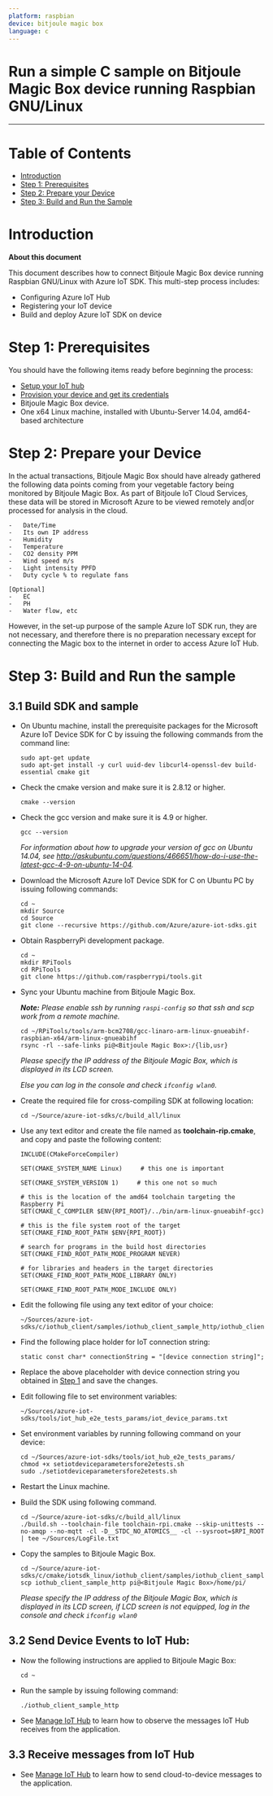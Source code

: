 ```yaml
---
platform: raspbian
device: bitjoule magic box
language: c
---
```


Run a simple C sample on Bitjoule Magic Box device running Raspbian GNU/Linux
===
---

# Table of Contents

-   [Introduction](#Introduction)
-   [Step 1: Prerequisites](#Prerequisites)
-   [Step 2: Prepare your Device](#PrepareDevice)
-   [Step 3: Build and Run the Sample](#Build)


<a name="Introduction"></a>
# Introduction

**About this document**

This document describes how to connect Bitjoule Magic Box device running Raspbian GNU/Linux with Azure IoT SDK. This multi-step process includes:
-   Configuring Azure IoT Hub
-   Registering your IoT device
-   Build and deploy Azure IoT SDK on device

<a name="Prerequisites"></a>
# Step 1: Prerequisites

You should have the following items ready before beginning the process:

-   [Setup your IoT hub][lnk-setup-iot-hub]
-   [Provision your device and get its credentials][lnk-manage-iot-hub]
-   Bitjoule Magic Box device.
-   One x64 Linux machine, installed with Ubuntu-Server 14.04, amd64-based architecture

<a name="PrepareDevice"></a>
# Step 2: Prepare your Device
In the actual transactions, Bitjoule Magic Box should have already gathered the following data points coming from your vegetable factory being monitored by Bitjoule Magic Box. As part of Bitjoule IoT Cloud Services, these data will be stored in Microsoft Azure to be viewed remotely and|or processed for analysis in the cloud.

    -   Date/Time
    -   Its own IP address
    -   Humidity
    -   Temperature
    -   CO2 density PPM
    -   Wind speed m/s
    -   Light intensity PPFD
    -   Duty cycle % to regulate fans
    
    [Optional]
    -   EC
    -   PH
    -   Water flow, etc

However, in the set-up purpose of the sample Azure IoT SDK run, they are not necessary, and therefore there is no preparation necessary except for connecting the Magic box to the internet in order to access Azure IoT Hub.

<a name="Build"></a>
# Step 3: Build and Run the sample

<a name="Load"></a>
## 3.1 Build SDK and sample

-   On Ubuntu machine, install the prerequisite packages for the Microsoft Azure IoT Device SDK for C by issuing the following commands from the command line:

        sudo apt-get update
        sudo apt-get install -y curl uuid-dev libcurl4-openssl-dev build-essential cmake git

-   Check the cmake version and make sure it is 2.8.12 or higher.
		
        cmake --version

-   Check the gcc version and make sure it is 4.9 or higher.

        gcc --version

    *For information about how to upgrade your version of gcc on Ubuntu 14.04, see <http://askubuntu.com/questions/466651/how-do-i-use-the-latest-gcc-4-9-on-ubuntu-14-04>.*

-   Download the Microsoft Azure IoT Device SDK for C on Ubuntu PC by issuing following commands:

    ```
    cd ~
    mkdir Source
    cd Source
    git clone --recursive https://github.com/Azure/azure-iot-sdks.git
    ```

-   Obtain RaspberryPi development package.
    ```
    cd ~
    mkdir RPiTools
    cd RPiTools
    git clone https://github.com/raspberrypi/tools.git
    ```

-   Sync your Ubuntu machine from Bitjoule Magic Box.

    ***Note:*** *Please enable ssh by running `raspi-config` so that ssh and scp work from a remote machine.*

        cd ~/RPiTools/tools/arm-bcm2708/gcc-linaro-arm-linux-gnueabihf-raspbian-x64/arm-linux-gnueabihf
        rsync -rl --safe-links pi@<Bitjoule Magic Box>:/{lib,usr} 
	 
    *Please specify the IP address of the Bitjoule Magic Box, which is displayed in its LCD screen.*

    *Else you can log in the console and check `ifconfig wlan0`.*

-   Create the required file for cross-compiling SDK at following location:

        cd ~/Source/azure-iot-sdks/c/build_all/linux

-   Use any text editor and create the file named as **toolchain-rip.cmake**, and copy and paste the following content:

    ```
    INCLUDE(CMakeForceCompiler)

    SET(CMAKE_SYSTEM_NAME Linux)     # this one is important

    SET(CMAKE_SYSTEM_VERSION 1)     # this one not so much

    # this is the location of the amd64 toolchain targeting the Raspberry Pi
    SET(CMAKE_C_COMPILER $ENV{RPI_ROOT}/../bin/arm-linux-gnueabihf-gcc)

    # this is the file system root of the target
    SET(CMAKE_FIND_ROOT_PATH $ENV{RPI_ROOT})

    # search for programs in the build host directories
    SET(CMAKE_FIND_ROOT_PATH_MODE_PROGRAM NEVER)

    # for libraries and headers in the target directories
    SET(CMAKE_FIND_ROOT_PATH_MODE_LIBRARY ONLY)

    SET(CMAKE_FIND_ROOT_PATH_MODE_INCLUDE ONLY)
    ```

-   Edit the following file using any text editor of your choice:

        ~/Sources/azure-iot-sdks/c/iothub_client/samples/iothub_client_sample_http/iothub_client_sample_http.c 

-   Find the following place holder for IoT connection string:

        static const char* connectionString = "[device connection string]";

-   Replace the above placeholder with device connection string you obtained in [Step 1](#Prerequisites) and save the changes.

-   Edit following file to set environment variables:

        ~/Sources/azure-iot-sdks/tools/iot_hub_e2e_tests_params/iot_device_params.txt

-   Set environment variables by running following command on your device:

        cd ~/Sources/azure-iot-sdks/tools/iot_hub_e2e_tests_params/
        chmod +x setiotdeviceparametersfore2etests.sh
        sudo ./setiotdeviceparametersfore2etests.sh

-   Restart the Linux machine.

-   Build the SDK using following command.

        cd ~/Source/azure-iot-sdks/c/build_all/linux 
        ./build.sh --toolchain-file toolchain-rpi.cmake --skip-unittests --no-amqp --no-mqtt -cl -D__STDC_NO_ATOMICS__ -cl --sysroot=$RPI_ROOT | tee ~/Sources/LogFile.txt       

-   Copy the samples to Bitjoule Magic Box.

        cd ~/Source/azure-iot-sdks/c/cmake/iotsdk_linux/iothub_client/samples/iothub_client_sample_http/
        scp iothub_client_sample_http pi@<Bitjoule Magic Box>/home/pi/

    *Please specify the IP address of the Bitjoule Magic Box, which is displayed in its LCD screen, if LCD screen is not equipped, log in the console and check `ifconfig wlan0`*

## 3.2 Send Device Events to IoT Hub:

-   Now the following instructions are applied to Bitjoule Magic Box:

        cd ~

-   Run the sample by issuing following command:

        ./iothub_client_sample_http

-   See [Manage IoT Hub][lnk-manage-iot-hub] to learn how to observe the messages IoT Hub receives from the application.

## 3.3 Receive messages from IoT Hub

-   See [Manage IoT Hub][lnk-manage-iot-hub] to learn how to send cloud-to-device messages to the application.


[setup-devbox-linux]: https://github.com/Azure/azure-iot-sdk-c/blob/master/doc/devbox_setup.md
[lnk-setup-iot-hub]: ../setup_iothub.md
[lnk-manage-iot-hub]: ../manage_iot_hub.md
